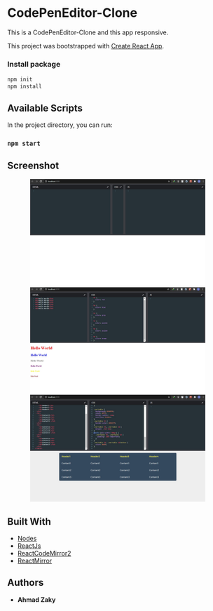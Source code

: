 # CodePenEditor-Clone

This is a CodePenEditor-Clone and this app responsive.

This project was bootstrapped with [Create React App](https://github.com/facebook/create-react-app).

### Install package

```
npm init
npm install
```

## Available Scripts

In the project directory, you can run:

### `npm start`

## Screenshot

<div align="center">
    <img src="/screenshot/pic1.jpg" width="400px"</img> 
    <img src="/screenshot/pic2.jpg" width="400px"</img> 
    <img src="/screenshot/pic3.jpg" width="400px"</img> 
</div>

## Built With

- [Nodes](https://nodejs.org/en/)
- [ReactJs](https://reactjs.org/)
- [ReactCodeMirror2](https://www.npmjs.com/package/react-codemirror2)
- [ReactMirror](https://www.npmjs.com/package/react-mirror)

## Authors

- **Ahmad Zaky**

